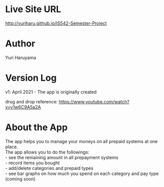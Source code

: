 # Live Site URL
http://yuriharu.github.io/IS542-Semester-Project

# Author
Yuri Haruyama

# Version Log
v1: April 2021 - The app is originally created

drug and drop reference: https://www.youtube.com/watch?v=y1w6C9A5a2A

# About the App
The app helps you to manage your moneys on all prepaid systems at one place.<br>
The app allows you to do the followings:<br>
    - see the remaining amount in all prepayment systems<br>
    - record items you bought<br>
    - add/delete categories and prepaid types<br>
    - see bar graphs on how much you spend on each category and pay type (coming soon)

